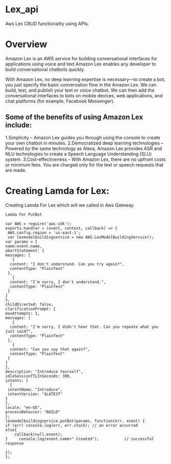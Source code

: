 # Lex_api

Aws Lex CRUD functionality using APIs.

# Overview
Amazon Lex is an AWS service for building conversational interfaces for applications using voice and text.Amazon Lex enables any developer to build conversational chatbots quickly.

With Amazon Lex, no deep learning expertise is necessary—to create a bot, you just specify the basic conversation flow in the Amazon Lex.
We can build, test, and publish your text or voice chatbot. We can then add the conversational interfaces to bots on mobile devices, web applications, and chat platforms (for example, Facebook Messenger).

 ## Some of the benefits of using Amazon Lex include:
  1.Simplicity – Amazon Lex guides you through using the console to create your own chatbot in minutes.
  2.Democratized deep learning technologies – Powered by the same technology as Alexa, Amazon Lex provides ASR and NLU technologies to          create a Speech Language Understanding (SLU) system.
  3.Cost-effectiveness – With Amazon Lex, there are no upfront costs or minimum fees. You are charged only for the text or speech requests      that are made.
 
# Creating Lamda for Lex:
   Creating Lamda For Lex which will we called in Aws Gateway.
   ```bash
   Lamda For PutBot
   ```
   ```nodejs
   var AWS = require('aws-sdk');
exports.handler = (event, context, callback) => {
    AWS.config.region = 'us-east-1';
    var lexmodelbuildingservice = new AWS.LexModelBuildingService();
var params = {
  name:event.name, 
  abortStatement: {
   messages: [
      {
     content: "I don't understand. Can you try again?", 
     contentType: "PlainText"
    }, 
      {
     content: "I'm sorry, I don't understand.", 
     contentType: "PlainText"
    }
   ]
  }, 
  childDirected: false, 
  clarificationPrompt: {
   maxAttempts: 1, 
   messages: [
      {
     content: "I'm sorry, I didn't hear that. Can you repeate what you just said?", 
     contentType: "PlainText"
    }, 
      {
     content: "Can you say that again?", 
     contentType: "PlainText"
    }
   ]
  }, 
  description: "Introduce Yourself", 
  idleSessionTTLInSeconds: 300, 
  intents: [
     {
    intentName: "Introduce", 
    intentVersion: "$LATEST"
   }
  ],
  locale: "en-US", 
  processBehavior: "BUILD"
 };
 lexmodelbuildingservice.putBot(params, function(err, event) {
   if (err) console.log(err, err.stack); // an error occurred
   else{
       callback(null,event);
   }     console.log(event.name+" Created");           // successful response
 
 });
};
```

